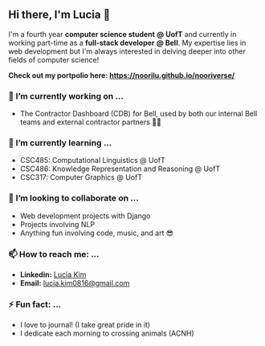 ## Hi there, I'm Lucia 👋

I'm a fourth year **computer science student** **@ UofT** and currently in working part-time as a **full-stack developer** **@ Bell**. My expertise lies in web development but I'm always interested in delving deeper into other fields of computer science! 

**Check out my portpolio here: https://noorilu.github.io/nooriverse/** 

### 🔭 I’m currently working on ...
* The Contractor Dashboard (CDB) for Bell, used by both our internal Bell teams and external contractor partners 🕺💃

### 🌱 I’m currently learning ...
* CSC485: Computational Linguistics @ UofT
* CSC486: Knowledge Representation and Reasoning @ UofT
* CSC317: Computer Graphics @ UofT

### 👯 I’m looking to collaborate on ...
* Web development projects with Django
* Projects involving NLP
* Anything fun involving code, music, and art 😎

<!-- 
### 🤔 I’m looking for help with ...
### 💬 Ask me about ...
### 😄 Pronouns: ...
-->

### 📫 How to reach me: ...
* **Linkedin:** [Lucia Kim](https://www.linkedin.com/in/luci-kim/)
* **Email:** lucia.kim0816@gmail.com

### ⚡ Fun fact: ...
* I love to journal! (I take great pride in it)
* I dedicate each morning to crossing animals (ACNH)

<!--
**noorilu/noorilu** is a ✨ _special_ ✨ repository because its `README.md` (this file) appears on your GitHub profile.

Here are some ideas to get you started:

- 🔭 I’m currently working on ...
- 🌱 I’m currently learning ...
- 👯 I’m looking to collaborate on ...
- 🤔 I’m looking for help with ...
- 💬 Ask me about ...
- 📫 How to reach me: ...
- 😄 Pronouns: ...
- ⚡ Fun fact: ...
-->
